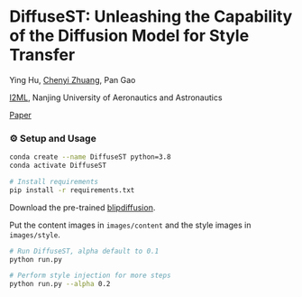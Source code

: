 <h1>DiffuseST: Unleashing the Capability of the Diffusion Model for Style Transfer</h1>

Ying Hu, [Chenyi Zhuang](https://chenyi-zhuang.github.io/), Pan Gao

[I2ML](https://i2-multimedia-lab.github.io/), Nanjing University of Aeronautics and Astronautics

[Paper](https://arxiv.org/abs/2410.15007)

### ⚙️ Setup and Usage
```bash
conda create --name DiffuseST python=3.8
conda activate DiffuseST

# Install requirements
pip install -r requirements.txt
```

Download the pre-trained [blipdiffusion](https://huggingface.co/salesforce/blipdiffusion). 

Put the content images in `images/content` and the style images in `images/style`.

```bash
# Run DiffuseST, alpha default to 0.1
python run.py

# Perform style injection for more steps
python run.py --alpha 0.2
```
